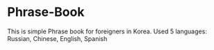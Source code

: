 # Phrase-Book
This is simple Phrase book for foreigners in Korea.
Used 5 languages: Russian, Chinese, English, Spanish
